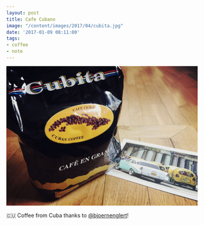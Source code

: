 ```yaml
---
layout: post
title: Cafe Cubano
image: "/content/images/2017/04/cubita.jpg"
date: '2017-01-09 08:11:00'
tags:
- coffee
- note
---
```


![Cafe Cubano](/content/images/2017/04/cubita.jpg)

🇨🇺 Coffee from Cuba thanks to [@bjoernenglert](https://twitter.com/bjoernenglert)!